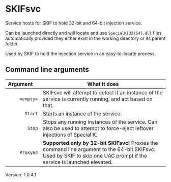 # SKIFsvc

Service hosts for SKIF to hold 32-bit and 64-bit injection service.

Can be launched directly and will locate and use `SpecialK[32|64].dll` files automatically provided they either exist in the working directory or its parent folder.

Used by SKIF to hold the injection service in an easy-to-locate process.

## Command line arguments

| Argument  | What it does |
| -------------: | ------------- |
| `<empty>`  | SKIFsvc will attempt to detect if an instance of the service is currently running, and act based on that.  |
| `Start`  | Starts an instance of the service.  |
| `Stop`  | Stops any running instances of the service. Can also be used to attempt to force-eject leftover injections of Special K.  |
| `Proxy64`  | **Supported only by 32-bit SKIFsvc!** Proxies the command line argument to the 64-bit SKIFsvc. Used by SKIF to skip one UAC prompt if the service is launched elevated. |


Version: 1.0.4.1
